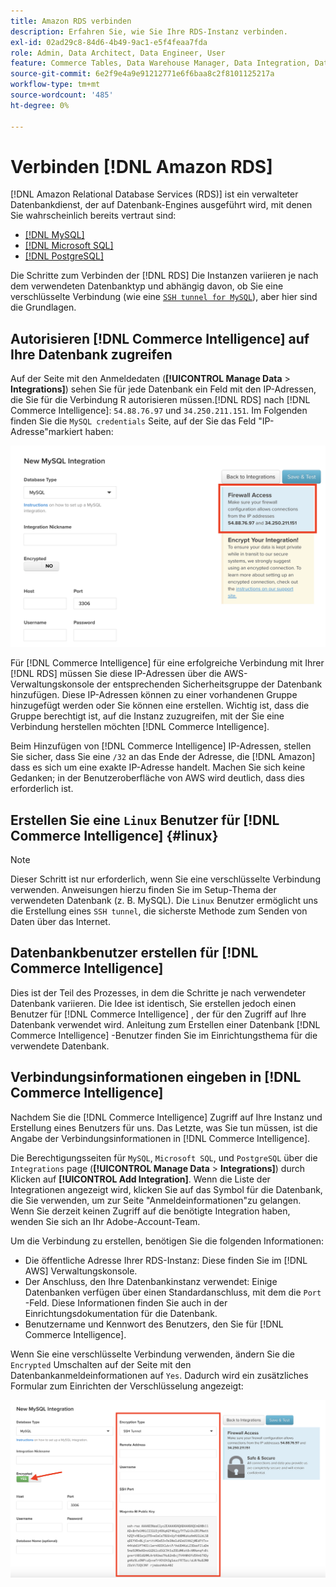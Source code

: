 ```yaml
---
title: Amazon RDS verbinden
description: Erfahren Sie, wie Sie Ihre RDS-Instanz verbinden.
exl-id: 02ad29c8-84d6-4b49-9ac1-e5f4feaa7fda
role: Admin, Data Architect, Data Engineer, User
feature: Commerce Tables, Data Warehouse Manager, Data Integration, Data Import/Export
source-git-commit: 6e2f9e4a9e91212771e6f6baa8c2f8101125217a
workflow-type: tm+mt
source-wordcount: '485'
ht-degree: 0%

---
```


# Verbinden [!DNL Amazon RDS]

[!DNL Amazon Relational Database Services (RDS)] ist ein verwalteter Datenbankdienst, der auf Datenbank-Engines ausgeführt wird, mit denen Sie wahrscheinlich bereits vertraut sind:

* [[!DNL MySQL]](../integrations/mysql-via-a-direct-connection.md)
* [[!DNL Microsoft SQL]](../integrations/microsoft-sql-server.md)
* [[!DNL PostgreSQL]](../integrations/postgresql.md)

Die Schritte zum Verbinden der [!DNL RDS] Die Instanzen variieren je nach dem verwendeten Datenbanktyp und abhängig davon, ob Sie eine verschlüsselte Verbindung (wie eine [`SSH tunnel for MySQL`](../integrations/mysql-via-ssh-tunnel.md)), aber hier sind die Grundlagen.

## Autorisieren [!DNL Commerce Intelligence] auf Ihre Datenbank zugreifen

Auf der Seite mit den Anmeldedaten (**[!UICONTROL Manage Data** > **Integrations]**) sehen Sie für jede Datenbank ein Feld mit den IP-Adressen, die Sie für die Verbindung R autorisieren müssen.[!DNL RDS] nach [!DNL Commerce Intelligence]: `54.88.76.97` und `34.250.211.151`. Im Folgenden finden Sie die `MySQL credentials` Seite, auf der Sie das Feld &quot;IP-Adresse&quot;markiert haben:

![](../../../assets/RDS_IP.png)

Für [!DNL Commerce Intelligence] für eine erfolgreiche Verbindung mit Ihrer [!DNL RDS] müssen Sie diese IP-Adressen über die AWS-Verwaltungskonsole der entsprechenden Sicherheitsgruppe der Datenbank hinzufügen. Diese IP-Adressen können zu einer vorhandenen Gruppe hinzugefügt werden oder Sie können eine erstellen. Wichtig ist, dass die Gruppe berechtigt ist, auf die Instanz zuzugreifen, mit der Sie eine Verbindung herstellen möchten [!DNL Commerce Intelligence].

Beim Hinzufügen von [!DNL Commerce Intelligence] IP-Adressen, stellen Sie sicher, dass Sie eine `/32` an das Ende der Adresse, die [!DNL Amazon] dass es sich um eine exakte IP-Adresse handelt. Machen Sie sich keine Gedanken; in der Benutzeroberfläche von AWS wird deutlich, dass dies erforderlich ist.

## Erstellen Sie eine `Linux` Benutzer für [!DNL Commerce Intelligence] {#linux}

>[!NOTE]
>
>Dieser Schritt ist nur erforderlich, wenn Sie eine verschlüsselte Verbindung verwenden. Anweisungen hierzu finden Sie im Setup-Thema der verwendeten Datenbank (z. B. MySQL). Die `Linux` Benutzer ermöglicht uns die Erstellung eines `SSH tunnel`, die sicherste Methode zum Senden von Daten über das Internet.

## Datenbankbenutzer erstellen für [!DNL Commerce Intelligence]

Dies ist der Teil des Prozesses, in dem die Schritte je nach verwendeter Datenbank variieren. Die Idee ist identisch, Sie erstellen jedoch einen Benutzer für [!DNL Commerce Intelligence] , der für den Zugriff auf Ihre Datenbank verwendet wird. Anleitung zum Erstellen einer Datenbank [!DNL Commerce Intelligence] -Benutzer finden Sie im Einrichtungsthema für die verwendete Datenbank.

## Verbindungsinformationen eingeben in [!DNL Commerce Intelligence]

Nachdem Sie die [!DNL Commerce Intelligence] Zugriff auf Ihre Instanz und Erstellung eines Benutzers für uns. Das Letzte, was Sie tun müssen, ist die Angabe der Verbindungsinformationen in [!DNL Commerce Intelligence].

Die Berechtigungsseiten für `MySQL`, `Microsoft SQL`, und `PostgreSQL` über die `Integrations` page (**[!UICONTROL Manage Data** > **Integrations]**) durch Klicken auf **[!UICONTROL Add Integration]**. Wenn die Liste der Integrationen angezeigt wird, klicken Sie auf das Symbol für die Datenbank, die Sie verwenden, um zur Seite &quot;Anmeldeinformationen&quot;zu gelangen. Wenn Sie derzeit keinen Zugriff auf die benötigte Integration haben, wenden Sie sich an Ihr Adobe-Account-Team.

Um die Verbindung zu erstellen, benötigen Sie die folgenden Informationen:

* Die öffentliche Adresse Ihrer RDS-Instanz: Diese finden Sie im [!DNL AWS] Verwaltungskonsole.
* Der Anschluss, den Ihre Datenbankinstanz verwendet: Einige Datenbanken verfügen über einen Standardanschluss, mit dem die `Port` -Feld. Diese Informationen finden Sie auch in der Einrichtungsdokumentation für die Datenbank.
* Benutzername und Kennwort des Benutzers, den Sie für [!DNL Commerce Intelligence].

Wenn Sie eine verschlüsselte Verbindung verwenden, ändern Sie die `Encrypted` Umschalten auf der Seite mit den Datenbankanmeldeinformationen auf `Yes`. Dadurch wird ein zusätzliches Formular zum Einrichten der Verschlüsselung angezeigt:

![](../../../assets/sql-integration-encrypted-yes.png)



